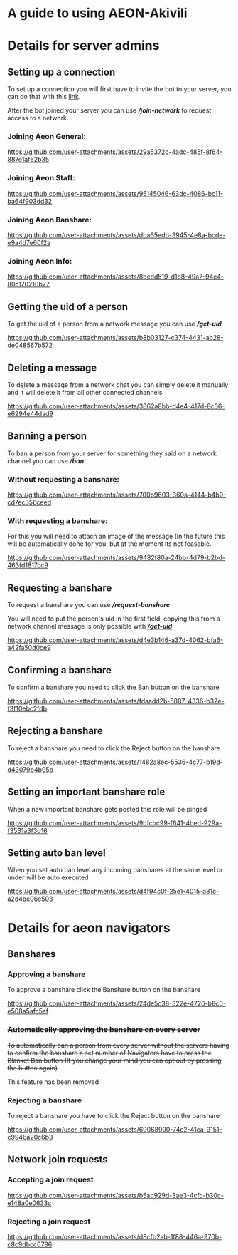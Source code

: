 # A guide to using AEON-Akivili

# Details for server admins

## Setting up a connection

To set up a connection you will first have to invite the bot to your server, you can do that with this [link](https://discord.com/oauth2/authorize?client_id=1258889131900276796&permissions=8&integration_type=0&scope=bot). 

After the bot joined your server you can use **_/join-network_** to request access to a network.

### Joining Aeon General: 

https://github.com/user-attachments/assets/29a5372c-4adc-485f-8f64-887e1af62b35


### Joining Aeon Staff:

https://github.com/user-attachments/assets/95145046-63dc-4086-bc11-ba64f903dd32


### Joining Aeon Banshare:

https://github.com/user-attachments/assets/dba65edb-3945-4e8a-bcde-e9a4d7e60f2a


### Joining Aeon Info:

https://github.com/user-attachments/assets/8bcdd519-d1b8-49a7-94c4-80c170210b77


## Getting the uid of a person

To get the uid of a person from a network message you can use **_/get-uid_**

https://github.com/user-attachments/assets/b8b03127-c374-4431-ab28-de048567b572


## Deleting a message

To delete a message from a network chat you can simply delete it manually and it will delete it from all other connected channels

https://github.com/user-attachments/assets/3862a8bb-d4e4-417d-8c36-e6294e44dad9


## Banning a person

To ban a person from your server for something they said on a network channel you can use **_/ban_**

### Without requesting a banshare:

https://github.com/user-attachments/assets/700b9603-360a-4144-b4b9-cd7ec356ceed


### With requesting a banshare: 

For this you will need to attach an image of the message (In the future this will be automatically done for you, but at the moment its not feasable.

https://github.com/user-attachments/assets/9482f80a-24bb-4d79-b2bd-463fd1817cc9


## Requesting a banshare

To request a banshare you can use **_/request-banshare_**

You will need to put the person's uid in the first field, copying this from a network channel message is only possible with [**_/get-uid_**](https://github.com/TheDiscordBirb/AEON-Akivili/new/main?filename=README.md#getting-the-uid-of-a-person)

https://github.com/user-attachments/assets/d4e3b146-a37d-4062-bfa6-a42fa50d0ce9


## Confirming a banshare

To confirm a banshare you need to click the Ban button on the banshare

https://github.com/user-attachments/assets/fdaadd2b-5887-4336-b32e-f3f10ebc2fdb


## Rejecting a banshare

To reject a banshare you need to click the Reject button on the banshare

https://github.com/user-attachments/assets/1482a8ec-5536-4c77-b19d-d43079b4b05b


## Setting an important banshare role

When a new important banshare gets posted this role will be pinged

https://github.com/user-attachments/assets/9bfcbc99-f641-4bed-929a-f3531a3f3d16


## Setting auto ban level

When you set auto ban level any incoming banshares at the same level or under will be auto executed

https://github.com/user-attachments/assets/d4f94c0f-25e1-4015-a81c-a2d4be06e503


# Details for aeon navigators

## Banshares

### Approving a banshare

To approve a banshare click the Banshare button on the banshare

https://github.com/user-attachments/assets/24de5c38-322e-4726-b8c0-e508a5afc5af


### ~~Automatically approving the banshare on every server~~

~~To automatically ban a person from every server without the servers having to confirm the banshare a set number of Navigators have to press the Blanket Ban button (If you change your mind you can opt out by pressing the button again)~~

This feature has been removed

### Rejecting a banshare

To reject a banshare you have to click the Reject button on the banshare

https://github.com/user-attachments/assets/69068990-74c2-41ca-9151-c9946a20c6b3


## Network join requests

### Accepting a join request

https://github.com/user-attachments/assets/b5ad929d-3ae3-4cfc-b30c-e148a0e0633c


### Rejecting a join request

https://github.com/user-attachments/assets/d8cfb2ab-1f88-446a-970b-c8c9dbcc6786

